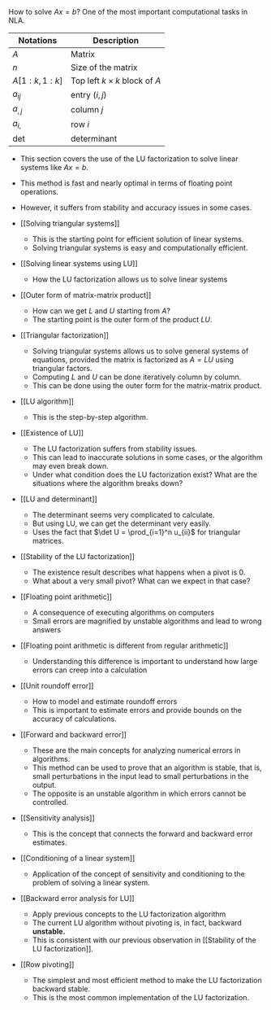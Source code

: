 How to solve $Ax = b$? One of the most important computational tasks in NLA.

Notations | Description
--- | ---
$A$ | Matrix
$n$ | Size of the matrix
$A[1: k, 1: k]$ | Top left $k \times k$ block of $A$
$a_{ij}$ | entry $(i,j)$
$a_{,j}$ | column $j$
$a_{i,}$ | row $i$
det | determinant

- This section covers the use of the LU factorization to solve linear systems like $Ax = b$. 
- This method is fast and nearly optimal in terms of floating point operations. 
- However, it suffers from stability and accuracy issues in some cases.

- [[Solving triangular systems]]
	- This is the starting point for efficient solution of linear systems.
	- Solving triangular systems is easy and computationally efficient.
- [[Solving linear systems using LU]]
	- How the LU factorization allows us to solve linear systems
- [[Outer form of matrix-matrix product]]
	- How can we get $L$ and $U$ starting from $A$?
	- The starting point is the outer form of the product $LU$.
- [[Triangular factorization]]
	- Solving triangular systems allows us to solve general systems of equations, provided the matrix is factorized as $A = LU$ using triangular factors.
	- Computing $L$ and $U$ can be done iteratively column by column.
	- This can be done using the outer form for the matrix-matrix product.
- [[LU algorithm]]
	- This is the step-by-step algorithm.
- [[Existence of LU]]
	- The LU factorization suffers from stability issues.
	- This can lead to inaccurate solutions in some cases, or the algorithm may even break down.
	- Under what condition does the LU factorization exist? What are the situations where the algorithm breaks down?
- [[LU and determinant]]
	- The determinant seems very complicated to calculate.
	- But using LU, we can get the determinant very easily.
	- Uses the fact that $\det U = \prod_{i=1}^n u_{ii}$ for triangular matrices.
- [[Stability of the LU factorization]]
	- The existence result describes what happens when a pivot is 0.
	- What about a very small pivot? What can we expect in that case?
- [[Floating point arithmetic]]
	- A consequence of executing algorithms on computers
	- Small errors are magnified by unstable algorithms and lead to wrong answers
- [[Floating point arithmetic is different from regular arithmetic]]
	- Understanding this difference is important to understand how large errors can creep into a calculation
- [[Unit roundoff error]]
	- How to model and estimate roundoff errors
	- This is important to estimate errors and provide bounds on the accuracy of calculations.
- [[Forward and backward error]]
	- These are the main concepts for analyzing numerical errors in algorithms.
	- This method can be used to prove that an algorithm is stable, that is, small perturbations in the input lead to small perturbations in the output.
	- The opposite is an unstable algorithm in which errors cannot be controlled.
- [[Sensitivity analysis]]
	- This is the concept that connects the forward and backward error estimates.
- [[Conditioning of a linear system]]
	- Application of the concept of sensitivity and conditioning to the problem of solving a linear system.
- [[Backward error analysis for LU]]
	- Apply previous concepts to the LU factorization algorithm
	- The current LU algorithm without pivoting is, in fact, backward **unstable.**
	- This is consistent with our previous observation in [[Stability of the LU factorization]].
- [[Row pivoting]]
	- The simplest and most efficient method to make the LU factorization backward stable.
	- This is the most common implementation of the LU factorization.